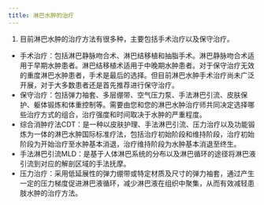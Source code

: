 ```yaml
---
title: 淋巴水肿的治疗
---
```


1.	目前淋巴水肿的治疗方法有很多种，主要包括手术治疗以及保守治疗。
  - 手术治疗：包括淋巴静脉吻合术、淋巴结移植和抽脂手术。淋巴静脉吻合术适用于早期水肿患者。淋巴结移植术适用于中晚期水肿患者。对于保守治疗无效的重度淋巴水肿患者，手术是最后的选择。但目前淋巴水肿手术治疗尚未广泛开展，对于大多数患者还是首先推荐进行保守治疗。
  - 保守治疗：包括弹力袖套、多层绷带、空气压力泵、手法淋巴引流、皮肤保护、躯体锻炼和体重控制等。需要由您和您的淋巴水肿治疗师共同决定选择哪些治疗方式的组合，治疗强度和时间取决于水肿的严重程度。
-	综合消肿疗法CDT：是一种以皮肤护理、手法淋巴引流、压力治疗以及功能锻炼为一体的淋巴水肿国际标准疗法，包括治疗初始阶段和维持阶段，治疗初始阶段为开始治疗至水肿基本消退，治疗维持阶段为水肿基本消退至终生。
-	手法淋巴引流MLD：是基于人体淋巴系统的分布以及淋巴循环的途径将淋巴液引流到对应的解剖区域的手法抚摩。
-	压力治疗：采用低延展性的弹力绷带或特定材质及尺寸的弹力袖套，通过产生一定的压力梯度促进淋巴液循环，减少淋巴液在组织中聚集，从而有效减轻患肢水肿的治疗方法。